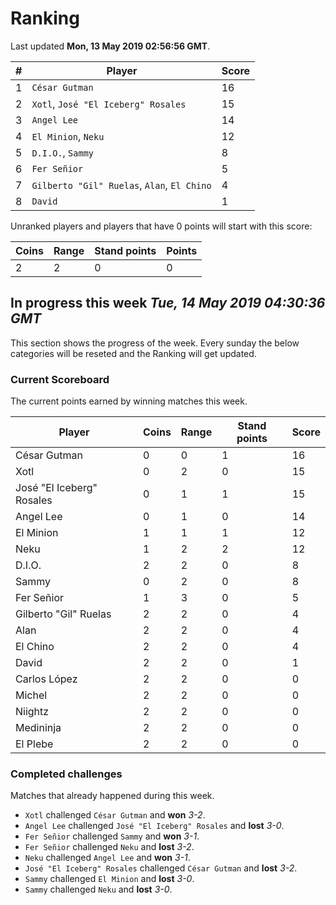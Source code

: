# Ranking

Last updated **Mon, 13 May 2019 02:56:56 GMT**.

|#|Player|Score|
|-|------|-----|
|1|`César Gutman`|16|
|2|`Xotl`, `José "El Iceberg" Rosales`|15|
|3|`Angel Lee`|14|
|4|`El Minion`, `Neku`|12|
|5|`D.I.O.`, `Sammy`|8|
|6|`Fer Señior`|5|
|7|`Gilberto "Gil" Ruelas`, `Alan`, `El Chino`|4|
|8|`David`|1|

Unranked players and players that have 0 points will start with this score:

|Coins|Range|Stand points|Points|
|-----|-----|------------|------|
|2|2|0|0|

## In progress this week *Tue, 14 May 2019 04:30:36 GMT*
This section shows the progress of the week. Every sunday the below categories will be reseted and the Ranking will get updated.

### Current Scoreboard
The current points earned by winning matches this week.

|Player|Coins|Range|Stand points|Score|
|------|-----|-----|------------|-----|
|César Gutman|0|0|1|16|
|Xotl|0|2|0|15|
|José "El Iceberg" Rosales|0|1|1|15|
|Angel Lee|0|1|0|14|
|El Minion|1|1|1|12|
|Neku|1|2|2|12|
|D.I.O.|2|2|0|8|
|Sammy|0|2|0|8|
|Fer Señior|1|3|0|5|
|Gilberto "Gil" Ruelas|2|2|0|4|
|Alan|2|2|0|4|
|El Chino|2|2|0|4|
|David|2|2|0|1|
|Carlos López|2|2|0|0|
|Michel|2|2|0|0|
|Niightz|2|2|0|0|
|Medininja|2|2|0|0|
|El Plebe|2|2|0|0|

### Completed challenges
Matches that already happened during this week.

* `Xotl` challenged `César Gutman` and **won** *3-2*.
* `Angel Lee` challenged `José "El Iceberg" Rosales` and **lost** *3-0*.
* `Fer Señior` challenged `Sammy` and **won** *3-1*.
* `Fer Señior` challenged `Neku` and **lost** *3-2*.
* `Neku` challenged `Angel Lee` and **won** *3-1*.
* `José "El Iceberg" Rosales` challenged `César Gutman` and **lost** *3-2*.
* `Sammy` challenged `El Minion` and **lost** *3-0*.
* `Sammy` challenged `Neku` and **lost** *3-0*.
